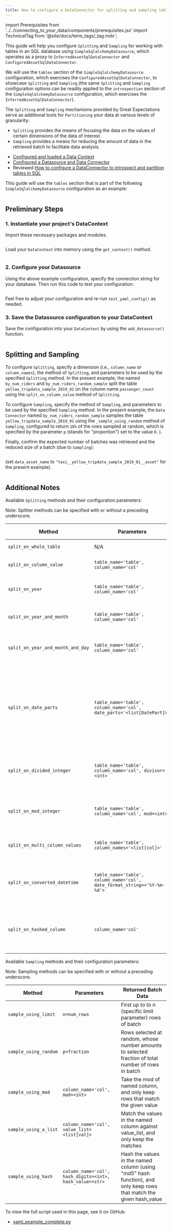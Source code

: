 ```yaml
---
title: How to configure a DataConnector for splitting and sampling tables in SQL
---
```

import Prerequisites from '../../connecting_to_your_data/components/prerequisites.jsx'
import TechnicalTag from '@site/docs/term_tags/_tag.mdx';

This guide will help you configure `Splitting` and `Sampling` for working with tables in an SQL database using
`SimpleSqlalchemyDatasource`, which operates as a proxy to `InferredAssetSqlDataConnector` and
`ConfiguredAssetSqlDataConnector`.

We will use the `tables` section of the `SimpleSqlalchemyDatasource` configuration, which exercises the
`ConfiguredAssetSqlDataConnector`, to showcase `Splitting` and `Sampling` (the same `Splitting` and `Sampling`
configuration options can be readily applied to the `introspection` section of the `SimpleSqlalchemyDatasource`
configuration, which exercises the `InferredAssetSqlDataConnector`).

The `Splitting` and `Sampling` mechanisms provided by Great Expectations serve as additional tools for `Partitioning`
your data at various levels of granularity:
- `Splitting` provides the means of focusing the <TechnicalTag tag="batch" text="Batch" /> data on the values of certain dimensions of the data of interest.
- `Sampling` provides a means for reducing the amount of data in the retrieved batch to facilitate data analysis.

<Prerequisites>

- [Configured and loaded a Data Context](../../../tutorials/getting_started/tutorial_setup.md)
- [Configured a Datasource and Data Connector](../../../reference/datasources.md)
- Reviewed [How to configure a DataConnector to introspect and partition tables in SQL](../how_to_configure_a_dataconnector_to_introspect_and_partition_tables_in_sql.md)

</Prerequisites>

This guide will use the `tables` section that is part of the following `SimpleSqlalchemyDatasource` configuration as an
example:

```python file=../../../../tests/integration/docusaurus/connecting_to_your_data/how_to_introspect_and_partition_your_data/sql_database/yaml_example_complete.py#L9-L77
```

## Preliminary Steps

### 1. Instantiate your project's DataContext

Import these necessary packages and modules.

```python file=../../../../tests/integration/docusaurus/connecting_to_your_data/how_to_introspect_and_partition_your_data/sql_database/yaml_example_complete.py#L3
```

Load your `DataContext` into memory using the `get_context()` method.

```python file=../../../../tests/integration/docusaurus/connecting_to_your_data/how_to_introspect_and_partition_your_data/sql_database/yaml_example_complete.py#L7
```

### 2. Configure your Datasource

Using the above example configuration, specify the connection string for your database.  Then run this code to test your
configuration:

```python file=../../../../tests/integration/docusaurus/connecting_to_your_data/how_to_introspect_and_partition_your_data/sql_database/yaml_example_complete.py#L86
```

Feel free to adjust your configuration and re-run `test_yaml_config()` as needed.

### 3. Save the Datasource configuration to your DataContext

Save the configuration into your `DataContext` by using the `add_datasource()` function.

```python file=../../../../tests/integration/docusaurus/connecting_to_your_data/how_to_introspect_and_partition_your_data/sql_database/yaml_example_complete.py#L88
```

## Splitting and Sampling

To configure `Splitting`, specify a dimension (i.e., `column_name` or `column_names`), the method of `Splitting`, and
parameters to be used by the specified `Splitting` method.  In the present example, the <TechnicalTag tag="data_connector" text="Data Connectors" /> named
`by_num_riders` and `by_num_riders_random_sample` split the table `yellow_tripdata_sample_2019_01` on the column name
`passenger_count` using the `split_on_column_value` method of `Splitting`.

To configure `Sampling`, specify the method of `Sampling`, and parameters to be used by the specified `Sampling` method.
In the present example, the `Data Connector` named `by_num_riders_random_sample` samples the table
`yellow_tripdata_sample_2019_01` using the `_sample_using_random` method of `Sampling`, configured to return `10%` of
the rows sampled at random, which is specified by the parameter `p` (stands for "proportion") set to the value `0.1`.

Finally, confirm the expected number of batches was retrieved and the reduced size of a batch (due to `Sampling`):

```python file=../../../../tests/integration/docusaurus/connecting_to_your_data/how_to_introspect_and_partition_your_data/sql_database/yaml_example_complete.py#L169-L173
```

(set `data_asset_name` to `"taxi__yellow_tripdata_sample_2019_01__asset"` for the present example).

```python file=../../../../tests/integration/docusaurus/connecting_to_your_data/how_to_introspect_and_partition_your_data/sql_database/yaml_example_complete.py#L179-L186
```

## Additional Notes

Available `Splitting` methods and their configuration parameters:

Note: Splitter methods can be specified with or without a preceding underscore.

| Method                          | Parameters                                                               | Returned Batch Data                                                                                                                                                                                        |
|---------------------------------|--------------------------------------------------------------------------|------------------------------------------------------------------------------------------------------------------------------------------------------------------------------------------------------------|
| `split_on_whole_table`            | N/A                                                                      | Identical to original                                                                                                                                                                                      |
| `split_on_column_value`           | `table_name='table', column_name='col'`                                  | Rows where value of column_name are same                                                                                                                                                                   |
| `split_on_year`                   | `table_name='table', column_name='col'`                                  | Rows where the year of a datetime column are the same                                                                                                                                                      |
| `split_on_year_and_month`         | `table_name='table', column_name='col'`                                  | Rows where the year and month of a datetime column are the same                                                                                                                                            |
| `split_on_year_and_month_and_day` | `table_name='table', column_name='col'`                                  | Rows where the year, month and day of a datetime column are the same                                                                                                                                       |
| `split_on_date_parts`             | `table_name='table', column_name='col', date_parts='<list[DatePart]>'`   | Rows where the date parts of a datetime column are the same. Date parts can be specified as DatePart objects or as their string equivalent e.g. "year", "month", "week", "day", "hour", "minute", or "second" |
| `split_on_divided_integer`        | `table_name='table', column_name='col', divisor=<int>`                   | Rows where value of column_name divided (using integral division) by the given divisor are same                                                                                                            |
| `split_on_mod_integer`            | `table_name='table', column_name='col', mod=<int>`                       | Rows where value of column_name divided (using modular division) by the given mod are same                                                                                                                 |
| `split_on_multi_column_values`    | `table_name='table', column_names='<list[col]>'`                         | Rows where values of column_names are same                                                                                                                                                                 |
| `split_on_converted_datetime`     | `table_name='table', column_name='col', date_format_string=<'%Y-%m-%d'>` | Rows where value of column_name converted to datetime using the given date_format_string are same                                                                                                          |
| `split_on_hashed_column`          | `column_name='col'`                                                      | Rows where value of column_name hashed (using "md5" hash function) are same (experimental)                                                                                                                 |
    


Available `Sampling` methods and their configuration parameters:

Note: Sampling methods can be specified with or without a preceding underscore.

| Method               | Parameters                                               | Returned Batch Data                                                                                                 |
|----------------------|----------------------------------------------------------|---------------------------------------------------------------------------------------------------------------------|
| `sample_using_limit`  | `n=num_rows`                                             | First up to to n (specific limit parameter) rows of batch                                                           |
| `sample_using_random` | `p=fraction`                                             | Rows selected at random, whose number amounts to selected fraction of total number of rows in batch                 |
| `sample_using_mod`    | `column_name='col', mod=<int>`                           | Take the mod of named column, and only keep rows that match the given value                                         |
| `sample_using_a_list` | `column_name='col', value_list=<list[val]>`              | Match the values in the named column against value_list, and only keep the matches                                  |
| `sample_using_hash`   | `column_name='col', hash_digits=<int>, hash_value=<str>` | Hash the values in the named column (using "md5" hash function), and only keep rows that match the given hash_value |


To view the full script used in this page, see it on GitHub:

- [yaml_example_complete.py](https://github.com/great-expectations/great_expectations/blob/develop/tests/integration/docusaurus/connecting_to_your_data/how_to_introspect_and_partition_your_data/sql_database/yaml_example_complete.py)
